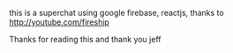 this is a superchat using google firebase, reactjs, thanks to http://youtube.com/fireship 

Thanks for reading this and thank you jeff 